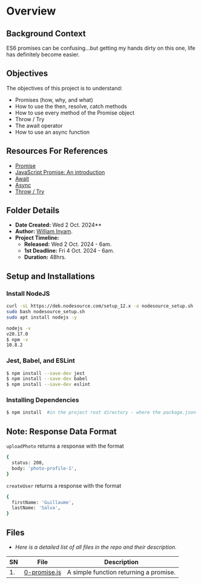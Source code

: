 # Overview #

## Background Context ##
ES6 promises can be confusing...but getting my hands dirty on this one, life has definitely become easier.

## Objectives ##
The objectives of this project is to understand:
- Promises (how, why, and what)
- How to use the then, resolve, catch methods
- How to use every method of the Promise object
- Throw / Try
- The await operator
- How to use an async function


## Resources For References  ##
- [Promise](https://developer.mozilla.org/en-US/docs/Web/JavaScript/Reference/Global_Objects/Promise)
- [JavaScript Promise: An introduction](https://web.dev/articles/promises)
- [Await](https://developer.mozilla.org/en-US/docs/Web/JavaScript/Reference/Operators/await)
- [Async](https://developer.mozilla.org/en-US/docs/Web/JavaScript/Reference/Statements/async_function)
- [Throw / Try](https://developer.mozilla.org/en-US/docs/Web/JavaScript/Reference/Statements/throw)


## Folder Details ###
- **Date Created:** Wed 2 Oct. 2024**
- **Author:** [William Inyam](https.//github.com/thecypherzen).
- **Project Timeline:**
  - **Released:** Wed 2 Oct. 2024 - 6am.
  - **1st Deadline:** Fri 4 Oct. 2024 - 6am.
  - **Duration:** 48hrs.<br/>


## Setup and Installations ##
### Install NodeJS ###

``` bash
curl -sL https://deb.nodesource.com/setup_12.x -o nodesource_setup.sh
sudo bash nodesource_setup.sh
sudo apt install nodejs -y
```

``` sh
nodejs -v
v20.17.0
$ npm -v
10.8.2
```

### Jest, Babel, and ESLint ###

``` sh
$ npm install --save-dev jest
$ npm install --save-dev babel
$ npm install --save-dev eslint
```

### Installing Dependencies ###

``` sh
$ npm install  #in the project root directory - where the package.json lives
```


## Note: Response Data Format ##
`uploadPhoto` returns a response with the format

``` bash
{
  status: 200,
  body: 'photo-profile-1',
}

```
`createUser` returns a response with the format
``` bash
{
  firstName: 'Guillaume',
  lastName: 'Salva',
}
```



## Files ###
- *Here is a detailed list of all files in the repo and their description*.

| SN | File                         | Description                                         |
|----|------------------------------|-----------------------------------------------------|
| 1. | [0-promise.js]() | A simple function returning a promise. |

